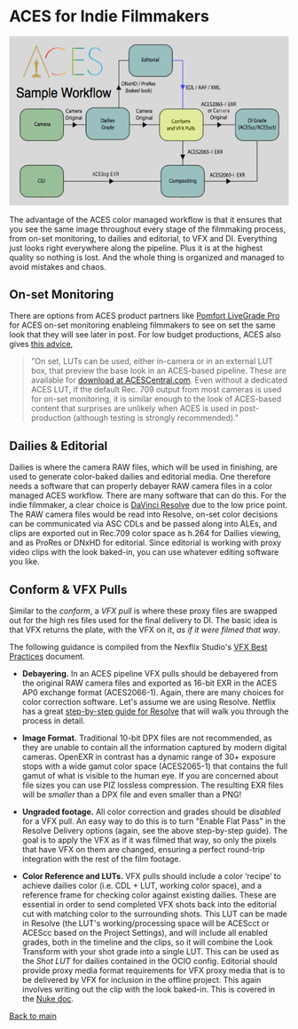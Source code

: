 # ACES for Indie Filmmakers

<p align="center">
<img src="img/pipeline.jpg">
</p>

The advantage of the ACES color managed workflow is that it ensures that you see the same image throughout every stage of the filmmaking process, from on-set monitoring, to dailies and editorial, to VFX and DI. Everything just looks right everywhere along the pipeline. Plus it is at the highest quality so nothing is lost. And the whole thing is organized and managed to avoid mistakes and chaos.

## On-set Monitoring

There are options from ACES product partners like [Pomfort LiveGrade Pro](https://pomfort.com/store/livegradepro/subscription/) for ACES on-set monitoring enableing filmmakers to see on set the same look that they will see later in post. For low budget productions, ACES also gives [this advice](https://community.acescentral.com/uploads/default/original/1X/b8efb030fe699b9491fda084030779134c656cb3.pdf), 

> "On set, LUTs can be used, either in-camera   or in an external LUT box, that preview the base look in an ACES-based pipeline. These are available for [download at ACESCentral.com](https://community.acescentral.com/t/luts-that-emulate-the-aces-workflow/1334).  Even  without  a  dedicated  ACES  LUT,  if  the  default  Rec.  709  output  from  most cameras  is  used  for  on-set  monitoring,  it  is  similar  enough  to  the  look  of  ACES-based  content  that surprises   are   unlikely   when   ACES   is   used   in   post-production   (although   testing   is   strongly recommended)."



## Dailies & Editorial
 
Dailies is where the camera RAW files, which will be used in finishing, are used to generate color-baked dailies and editorial media. One therefore needs a software that can properly debayer RAW camera files in a color managed ACES workflow. There are many software that can do this. For the indie filmmaker, a clear choice is [DaVinci Resolve](Resolve.md) due to the low price point. The RAW camera files would be read into Resolve, on-set color decisions can be communicated via ASC CDLs and be passed along into ALEs, and clips are exported out in Rec.709 color space as h.264 for Dailies viewing, and as ProRes or DNxHD for editorial. Since editorial is working with proxy video clips with the look baked-in, you can use whatever editing software you like.

 
## Conform & VFX Pulls
 
Similar to the *conform*, a *VFX pull* is where these proxy files are swapped out for the high res files used for the final delivery to DI. The basic idea is that VFX returns the plate, with the VFX on it, *as if it were filmed that way*.
 
The following guidance is compiled from the Nexflix Studio's [VFX Best Practices](https://partnerhelp.netflixstudios.com/hc/en-us/articles/360000611467-VFX-Best-Practices) document.

- **Debayering.** In an ACES pipeline VFX pulls should be debayered from the original RAW camera files and exported as 16-bit EXR in the ACES AP0 exchange format (ACES2066-1). Again, there are many choices for color correction software. Let's assume we are using Resolve. Netflix has a great [step-by-step guide for Resolve](https://partnerhelp.netflixstudios.com/hc/en-us/articles/360002088888-Color-Managed-Workflow-in-Resolve-ACES-) that will walk you through the process in detail.  

- **Image Format.** Traditional 10-bit DPX files are not recommended, as they are unable to contain all the information captured by modern digital cameras. OpenEXR in contrast has a dynamic range of 30+ exposure stops with a wide gamut color space (ACES2065-1) that contains the full gamut of what is visible to the human eye. If you are concerned about file sizes you can use PIZ lossless compression. The resulting EXR files will be *smaller* than a DPX file and even smaller than a PNG!

- **Ungraded footage.** All color correction and grades should be *disabled* for a VFX pull. An easy way to do this is to turn "Enable Flat Pass" in the Resolve Delivery options (again, see the above step-by-step guide). The goal is to apply the VFX as if it was filmed that way, so only the pixels that have VFX on them are changed, ensuring a perfect round-trip integration with the rest of the film footage. 

- **Color Reference and LUTs.** VFX pulls should include a color ‘recipe’ to achieve dailies color (i.e. CDL + LUT, working color space), and a reference frame for checking color against existing dailies. These are essential in order to send completed VFX shots back into the editorial cut with matching color to the surrounding shots. This LUT can be made in Resolve (the LUT's working/processing space will be ACEScct or ACEScc based on the Project Settings), and will include all enabled grades, both in the timeline and the clips, so it will combine the Look Transform with your shot grade into a single LUT. This can be used as the *Shot LUT* for dailies contained in the OCIO config. Editorial should provide proxy media format requirements for VFX proxy media that is to be delivered by VFX  for inclusion in the offline project. This again involves writing out the clip with the look baked-in. This is covered in the [Nuke doc](Nuke.md).


[Back to main](../StdX_ACES)

